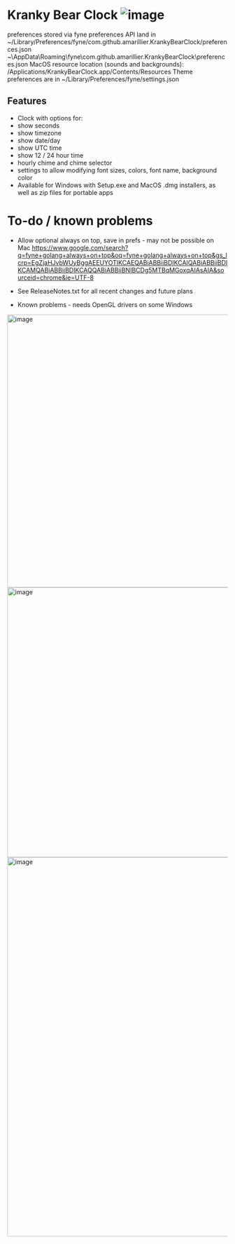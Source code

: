 
# Kranky Bear Clock ![image](https://github.com/user-attachments/assets/eb234c46-98bb-4da0-b418-431d0afecbb5)

preferences stored via fyne preferences API land in
~/Library/Preferences/fyne/com.github.amarillier.KrankyBearClock/preferences.json
~\AppData\Roaming\fyne\com.github.amarillier.KrankyBearClock\preferences.json
MacOS resource location (sounds and backgrounds): /Applications/KrankyBearClock.app/Contents/Resources
Theme preferences are in ~/Library/Preferences/fyne/settings.json


## Features

* Clock with options for:
* show seconds
* show timezone
* show date/day
* show UTC time
* show 12 / 24 hour time
* hourly chime and chime selector
* settings to allow modifying font sizes, colors, font name, background color
* Available for Windows with Setup.exe and MacOS .dmg installers, as well as zip files for portable apps 

# To-do / known problems
- Allow optional always on top, save in prefs - may not be possible on Mac
https://www.google.com/search?q=fyne+golang+always+on+top&oq=fyne+golang+always+on+top&gs_lcrp=EgZjaHJvbWUyBggAEEUYOTIKCAEQABiABBiiBDIKCAIQABiABBiiBDIKCAMQABiABBiiBDIKCAQQABiABBiiBNIBCDg5MTBqMGoxqAIAsAIA&sourceid=chrome&ie=UTF-8
- See ReleaseNotes.txt for all recent changes and future plans

- Known problems - needs OpenGL drivers on some Windows



<img width="623" alt="image" src="https://github.com/user-attachments/assets/fcfce1f6-f571-42aa-ad7c-a3a2a1a948ae" />
<img width="616" alt="image" src="https://github.com/user-attachments/assets/55109959-8981-460d-aab5-42bd120a8237" />
<img width="866" alt="image" src="https://github.com/user-attachments/assets/a649713e-8313-49ef-b802-c1f2e639245b" />
